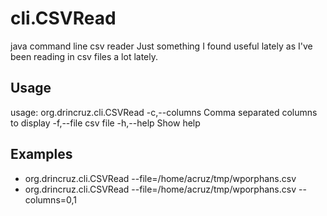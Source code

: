 cli.CSVRead
===========

java command line csv reader
Just something I found useful lately as I've been reading in csv files a lot lately.

## Usage
usage: org.drincruz.cli.CSVRead
 -c,--columns <arg>   Comma separated columns to display
 -f,--file <arg>      csv file
 -h,--help            Show help

## Examples
 - org.drincruz.cli.CSVRead --file=/home/acruz/tmp/wporphans.csv
 - org.drincruz.cli.CSVRead --file=/home/acruz/tmp/wporphans.csv --columns=0,1
